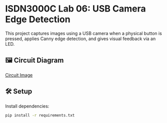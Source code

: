 # ISDN3000C Lab 06: USB Camera Edge Detection

This project captures images using a USB camera when a physical button is pressed, applies Canny edge detection, and gives visual feedback via an LED.

## 🖼️ Circuit Diagram

[Circuit Image](circuit.jpg)

## 🛠️ Setup

Install dependencies:

```bash
pip install -r requirements.txt
